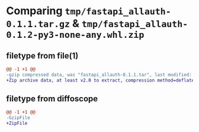 # Comparing `tmp/fastapi_allauth-0.1.1.tar.gz` & `tmp/fastapi_allauth-0.1.2-py3-none-any.whl.zip`

## filetype from file(1)

```diff
@@ -1 +1 @@
-gzip compressed data, was "fastapi_allauth-0.1.1.tar", last modified: Mon Feb  6 15:09:41 2023, max compression
+Zip archive data, at least v2.0 to extract, compression method=deflate
```

## filetype from diffoscope

```diff
@@ -1 +1 @@
-GzipFile
+ZipFile
```

